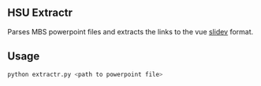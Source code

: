 ## HSU Extractr

Parses MBS powerpoint files and extracts the links to the vue [slidev](https://sli.dev/) format.

## Usage

```bash
python extractr.py <path to powerpoint file>
```